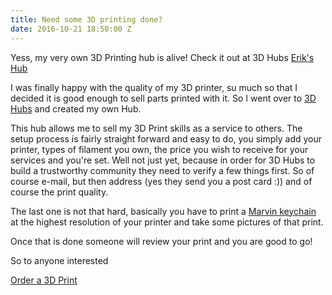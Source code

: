 ```yaml
---
title: Need some 3D printing done?
date: 2016-10-21 18:50:00 Z
---
```


Yess, my very own 3D Printing hub is alive!
Check it out at 3D Hubs [Erik's Hub](https://www.3dhubs.com/groningen/hubs/erik)

I was finally happy with the quality of my 3D printer, su much so that I decided it is good enough to sell parts printed with it. So I went over to [3D Hubs](http://www.3dhubs.com) and created my own Hub.

This hub allows me to sell my 3D Print skills as a service to others. The setup process is fairly straight forward and easy to do, you simply add your printer, types of filament you own, the price you wish to receive for your services and you're set. Well not just yet, because in order for 3D Hubs to build a trustworthy community they need to verify a few things first. So of course e-mail, but then address (yes they send you a post card :)) and of course the print quality.

The last one is not that hard, basically you have to print a [Marvin keychain](http://www.thingiverse.com/thing:872746) at the highest resolution of your printer and take some pictures of that print.

Once that is done someone will review your print and you are good to go!

So to anyone interested


<a href="https://www.3dhubs.com/groningen/hubs/erik" data-3dhubs-widget="button" data-hub-id="166826" data-type="orderWidget" data-color="light" data-size="normal" data-text="Order a 3D Print" >Order a 3D Print</a> <script>!function(a,b,c,d){var e,g=(a.getElementsByTagName(b)[0],/^http:/.test(a.location)?"http":"https");a.getElementById(d)||(e=a.createElement(b),e.id=d,e.src=g+"://d3d4ig4df637nj.cloudfront.net/w/2.0.js",e.async=!0,a.body.appendChild(e))}(document,"script",1,"h3d-widgets-js");</script>